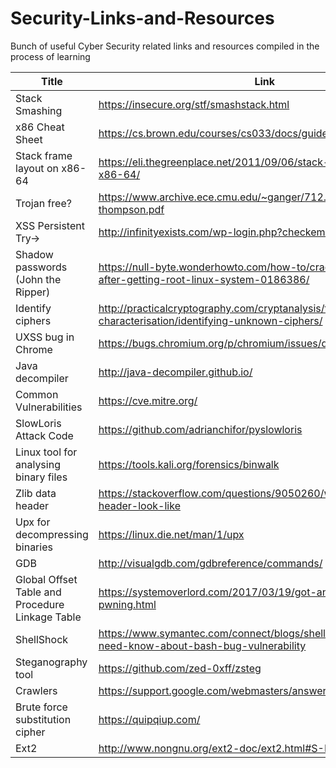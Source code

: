 # Security-Links-and-Resources
Bunch of useful Cyber Security related links and resources compiled in the process of learning


Title | Link
------------ | -------------
Stack Smashing | https://insecure.org/stf/smashstack.html
x86 Cheat Sheet| https://cs.brown.edu/courses/cs033/docs/guides/x64_cheatsheet.pdf
Stack frame layout on x86-64 | https://eli.thegreenplace.net/2011/09/06/stack-frame-layout-on-x86-64/
Trojan free?| https://www.archive.ece.cmu.edu/~ganger/712.fall02/papers/p761-thompson.pdf
XSS Persistent Try->| http://infinityexists.com/wp-login.php?checkemail=registered
Shadow passwords (John the Ripper)| https://null-byte.wonderhowto.com/how-to/crack-shadow-hashes-after-getting-root-linux-system-0186386/
Identify ciphers | http://practicalcryptography.com/cryptanalysis/text-characterisation/identifying-unknown-ciphers/
UXSS bug in Chrome| https://bugs.chromium.org/p/chromium/issues/detail?id=841105
Java decompiler | http://java-decompiler.github.io/
Common Vulnerabilities | https://cve.mitre.org/
SlowLoris Attack Code | https://github.com/adrianchifor/pyslowloris
Linux tool for analysing binary files | https://tools.kali.org/forensics/binwalk
Zlib data header | https://stackoverflow.com/questions/9050260/what-does-a-zlib-header-look-like 
Upx for decompressing binaries | https://linux.die.net/man/1/upx
GDB | http://visualgdb.com/gdbreference/commands/
Global Offset Table and Procedure Linkage Table | https://systemoverlord.com/2017/03/19/got-and-plt-for-pwning.html
ShellShock | https://www.symantec.com/connect/blogs/shellshock-all-you-need-know-about-bash-bug-vulnerability
Steganography tool | https://github.com/zed-0xff/zsteg
Crawlers | https://support.google.com/webmasters/answer/1061943?hl=en
Brute force substitution cipher | https://quipqiup.com/
Ext2 | http://www.nongnu.org/ext2-doc/ext2.html#S-MAGIC
